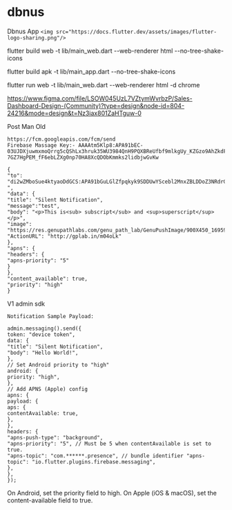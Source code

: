 # dbnus

Dbnus App
`<img src="https://docs.flutter.dev/assets/images/flutter-logo-sharing.png"/>`

flutter build web -t lib/main_web.dart --web-renderer html --no-tree-shake-icons

flutter build apk -t lib/main_app.dart --no-tree-shake-icons

flutter run web -t lib/main_web.dart --web-renderer html -d chrome

https://www.figma.com/file/LSOW045UzL7VZtymWvrbzP/Sales-Dashboard-Design-(Community)?type=design&node-id=804-24216&mode=design&t=Nz3iax801ZaHTguw-0

Post Man Old

```
https://fcm.googleapis.com/fcm/send
Firebase Massage Key:- AAAAtm5Klp8:APA91bEC-03UJDXjuwmxmoQrrg5cQShLx3hruk35WU3984QnH9PQXBReUfbf9mlkgUy_KZGzo9AhZkdFtCh4txRY9N-7GZ7HgPEM_fF6ebLZXg0np70HA8XcQDObKmmks2lidbjwGvKw

{
"to": "di2wZMboSue4ktyaoDdGCS:APA91bGuLGlZfpqkyk9SDDUwYScebl2MnxZBLDDoZ3NRdrGCfFbI_ZyfP9VQCE1182KbXLMNJOwP5KohK7w48Ao9_r1lDzzWR2yRsc5iIDOotbTml6evRuLOkVbo38xODdfS2NAdV7h-",
"data": {
"title": "Silent Notification",
"message":"test",
"body": "<p>This is<sub> subscript</sub> and <sup>superscript</sup></p>",
"image": "https://res.genupathlabs.com/genu_path_lab/GenuPushImage/900X450_1695990869.jpg",
"ActionURL": "http://gplab.in/m04oLk"
},
"apns": {
"headers": {
"apns-priority": "5"
}
},
"content_available": true,
"priority": "high"
}
```

V1 admin sdk

```
Notification Sample Payload:

admin.messaging().send({
token: "device token",
data: {
"title": "Silent Notification",
"body": "Hello World!",
},
// Set Android priority to "high"
android: {
priority: "high",
},
// Add APNS (Apple) config
apns: {
payload: {
aps: {
contentAvailable: true,
},
},
headers: {
"apns-push-type": "background",
"apns-priority": "5", // Must be 5 when contentAvailable is set to true.
"apns-topic": "com.******.presence", // bundle identifier "apns-topic": "io.flutter.plugins.firebase.messaging",
},
},
});
```

On Android, set the priority field to high.
On Apple (iOS & macOS), set the content-available field to true.
